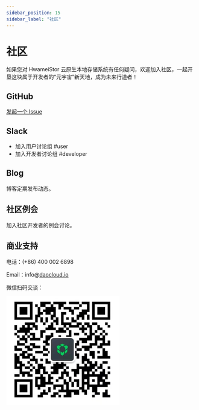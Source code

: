 ```yaml
---
sidebar_position: 15
sidebar_label: "社区"
---
```


# 社区

如果您对 HwameiStor 云原生本地存储系统有任何疑问，欢迎加入社区，一起开垦这块属于开发者的“元宇宙”新天地，成为未来行道者！

## GitHub

[发起一个 Issue](https://github.com/hwameistor/local-storage/issues/new)

## Slack

- 加入用户讨论组 #user
- 加入开发者讨论组 #developer

## Blog

博客定期发布动态。

## 社区例会

加入社区开发者的例会讨论。

## 商业支持

电话：(+86) 400 002 6898

Email：info@[daocloud.io](http://daocloud.io/)

微信扫码交谈：

![微信二维码](./img/wechat.png)